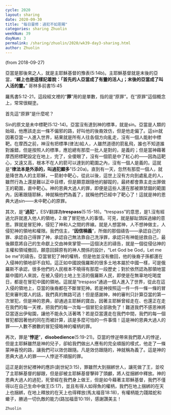 ```yaml
---
cycle: 2020
layout: sharing
date: 2020-09-30
title: "每日靈修：過犯不如恩賜"
categories: sharing Zhuolin
weekNum: 39
dayNum: 3
permalink: /sharing/zhuolin/2020/wk39-day3-sharing.html
author: Zhuolin
---
```

(from 2018-09-27)

亞當是那後來之人，就是主耶穌基督的豫表(5:14b)。主耶穌基督就是末後的亞當，“**經上也是這樣記着說：「首先的人亞當成了有靈的活人」；末後的亞當成了叫人活的靈。**” 哥林多前書15:45  

羅馬書5:12-21，這段經文裡的“**罪**”用的是單數，指的是“原罪”。在“原罪”這個概念上，常常很糊塗。  

首先這“原罪”是什麼呢？  

Sin的原文是未中標靶(5:12-14)。亞當沒有達到神的標準，就是sin。亞當是人類的始祖，他應該走出一條不偏邪的路，好叫他的後裔效仿，但是他走偏了。這sin就因著亞當一人進入世界，結果就是所有人往各個方向亂走，沒有一個人能射中標靶。在摩西之前，神沒有把標準(律法)給人，人雖然道德的箭亂飛，誰也不知道誰對誰錯，但是按照人的標準，應尬總有那麼一批人是對的，是義的；但是當神藉著摩西把標靶設定在地上，完了，全傻眼了，沒有一個箭是中了紅心的——因為這靶心，又遠又高，根本不在人的箭可以達到的範圍之內，沒有一個人是義的。這就是“**律法本是外添的，叫過犯顯多**”(5:20a)。直到有一天，忽然有那麼一個人，就是降世為人的主耶穌，一箭射中靶心，從此以後，這世上沒有方向到處亂走的人，雖然行為上還是難以正中目標，但是願意跟隨他的腳蹤的，最終都會靠主走出罪做王的範圍，直中靶心。神的恩典大過人的罪，即便是這些人還在那被罪禁錮的範圍內，因著跟隨耶穌，神就稱他們為義了，就稱他們已經中了靶心了！這就是神的恩典大過sin——未中靶心的原罪。  

其次，是“**過犯**”，ESV翻譯為**trespass**(5:15-18)。“trespass”的意思，是1.沒有經過允許就進入他人的領地，2.做了冒犯他人的事情。可見，就是腳趾頭踩過線的意思。罪就是冒犯神，侵犯了神和人之間的界線。就是人想當神，人不想神做主，人侵犯神的領地和權限。我們信主，“**因信稱義**”，所做的那個禱告——承認自己的罪、承認自己得罪了神，承認自己無法靠自己洗淨罪，承認只有神能拯救自己，最後願意將自己的生命獻上交由神來掌管——這個決志的禱告，就是一個從侵佔神的主權和領域撤回，願意回歸原有的神人關係的設計，“Let God be God，Let me be me”的禱告。亞當冒犯了神的權柄，但是他並沒有撤回，他的後裔子孫都還在入侵神的領地卻不自知。這正如中國說俄羅斯的很多土地本屬於中國一樣，可是俄羅斯不承認，很多他們的人民根本不曉得有那麼一段歷史；對於依然認為那領地當屬中國的人來說，在被入侵的土地上生活的俄羅斯人民，即使是在無辜地吃喝度日，都是在冒犯中國的領地。這就是“trespass”通過一個人進入了世界，從此在這入侵的領地上，亞當的後裔都在不斷冒犯神。若是神按照這一件一件一條一條的冒犯來審判眾人的話，我們真的無路可逃！但是感謝神，神的審判只計算亞當的第一次冒犯，但是神的恩典，卻通過主耶穌的寶血，因著主耶穌曾經走在、也還正在走在我們的每一天裡，把我們的每一次每一個冒犯全部赦免了！難道我們不感恩神將亞當逐出伊甸園，讓他不能永久活著嗎？若是亞當還走在我們中間，我們的每一個冒犯都因著他的同在而被計算，該是多麼可怕的一件事情！這是神的恩典大過人的罪——人數不勝數的冒犯侵略神的權柄的罪。  

再次，罪是“**悖逆**”，**disobedience**(5:19-21)。亞當的悖逆帶來我們眾人的悖逆，但是主耶穌雖然是神的兒子，卻給我們做出人應有的完全順服的樣式，他走了一條蒙神喜悅的路，讓我們可以效仿跟隨。凡是效仿跟隨的，神就稱為義了。這是神的恩典大過人的罪——人悖逆不順服的罪。  

這正是創世紀裡神的應許(創世紀3:15)，罪雖然大到捆綁世人，讓死做了王，並咬了主耶穌基督的腳跟，但是卻被主耶穌基督擊碎了頭顱，將人從捆綁中釋放。神的恩典大過人的過犯，死曾經在我們身上做王，但是如今藉著主耶穌基督，我們不僅得以在自己生命中做王(5:17)，並且有得人如得魚的權柄，我們在地上捆綁的在天上也捆綁，在地上釋放的在天上也得釋放(馬太福音18:18)，有權柄能力踐踏蛇和蠍子，勝過一切仇敵的能力(路加福音10:19)，感謝讚美主！  

`Zhuolin` 
